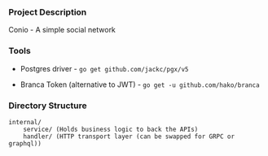 ### Project Description

Conio - A simple social network

### Tools

- Postgres driver - `go get github.com/jackc/pgx/v5`

- Branca Token (alternative to JWT) - `go get -u github.com/hako/branca`

### Directory Structure

    internal/
        service/ (Holds business logic to back the APIs)
        handler/ (HTTP transport layer (can be swapped for GRPC or graphql))
